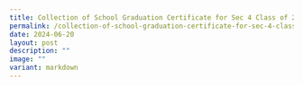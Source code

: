 ```yaml
---
title: Collection of School Graduation Certificate for Sec 4 Class of 2023
permalink: /collection-of-school-graduation-certificate-for-sec-4-class-of-2023/
date: 2024-06-20
layout: post
description: ""
image: ""
variant: markdown
---
```


